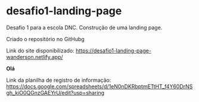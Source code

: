 # desafio1-landing-page
Desafio 1 para a escola DNC. Construção de uma landing page.

Criado o repositório no GitHubg

Link do site disponibilizado: https://desafio1-landing-page-wanderson.netlify.app/

**Olá**

Link da planilha de registro de informação: https://docs.google.com/spreadsheets/d/1eN0nDKRbptmETtHT_f4Y60DrNSgh_kiO0QGnzGAEYrU/edit?usp=sharing